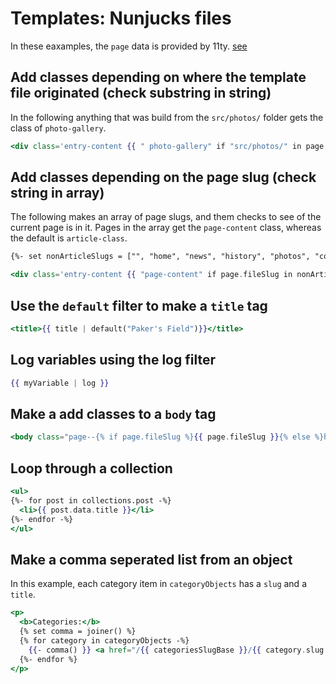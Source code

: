 # Templates: Nunjucks files

In these eaxamples, the `page` data is provided by 11ty. [see](./)

## Add classes depending on where the template file originated (check substring in string)

In the following anything that was build from the `src/photos/` folder gets the class of `photo-gallery`.

```hbs
<div class='entry-content {{ " photo-gallery" if "src/photos/" in page.inputPath }}'>
```

## Add classes depending on the page slug (check string in array)

The following makes an array of page slugs, and them checks to see of the current page is in it. Pages in the array get the `page-content` class, whereas the default is `article-class`.

```hbs
{%- set nonArticleSlugs = ["", "home", "news", "history", "photos", "contact"] -%}

<div class='entry-content {{ "page-content" if page.fileSlug in nonArticleSlugs else "article-content" }}>
```

## Use the `default` filter to make a `title` tag

```hbs
<title>{{ title | default("Paker's Field")}}</title>
```

## Log variables using the log filter

```hbs
{{ myVariable | log }}
```

## Make a add classes to a `body` tag

```hbs
<body class="page--{% if page.fileSlug %}{{ page.fileSlug }}{% else %}home{% endif %} layout--{{ layout }}">
```

## Loop through a collection

```hbs
<ul>
{%- for post in collections.post -%}
  <li>{{ post.data.title }}</li>
{%- endfor -%}
</ul>
```

## Make a comma seperated list from an object

In this example, each category item in `categoryObjects` has a `slug` and a `title`.

```hbs
<p>
  <b>Categories:</b> 
  {% set comma = joiner() %}
  {% for category in categoryObjects -%}
    {{- comma() }} <a href="/{{ categoriesSlugBase }}/{{ category.slug }}/">{{ category.title }}</a>
  {%- endfor %}
</p>
```
